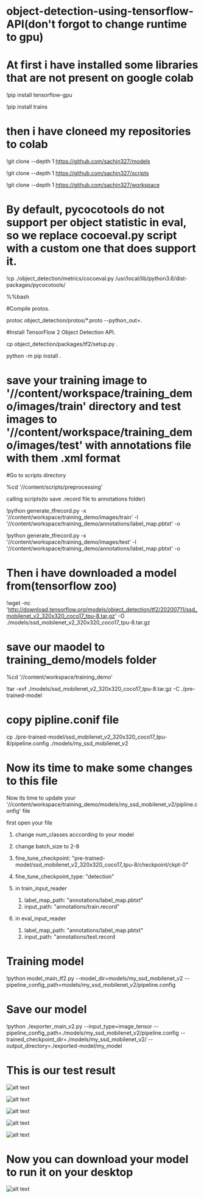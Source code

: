 # object-detection-using-tensorflow-API(don't forgot to change runtime to gpu)
  

# At first i have installed some libraries that are not present on google colab
  
!pip install tensorflow-gpu
  
!pip install trains
  
# then i have cloneed my repositories to colab
  
!git clone --depth 1 https://github.com/sachin327/models
  

!git clone --depth 1 https://github.com/sachin327/scripts
  
!git clone --depth 1 https://github.com/sachin327/workspace
  
# By default, pycocotools do not support per object statistic in eval, so we replace cocoeval.py script with a custom one that does support it.
  
!cp ./object_detection/metrics/cocoeval.py /usr/local/lib/python3.6/dist-packages/pycocotools/
  
%%bash
  
#Compile protos.
  
protoc object_detection/protos/*.proto --python_out=.
  
#Install TensorFlow 2 Object Detection API.
  
cp object_detection/packages/tf2/setup.py .
  
python -m pip install .
  
# save your training image to '//content/workspace/training_demo/images/train' directory and test images to '//content/workspace/training_demo/images/test' with annotations file with them .xml format
  
#Go to scripts directory
  
%cd '//content/scripts/preprocessing'
  
calling scripts(to save .record file to annotations folder)
  
!python generate_tfrecord.py -x '//content/workspace/training_demo/images/train' -l '//content/workspace/training_demo/annotations/label_map.pbtxt' -o 
  
!python generate_tfrecord.py -x '//content/workspace/training_demo/images/test' -l '//content/workspace/training_demo/annotations/label_map.pbtxt' -o 
  
# Then i have downloaded a model from(tensorflow zoo)
  
!wget -nc 'http://download.tensorflow.org/models/object_detection/tf2/20200711/ssd_mobilenet_v2_320x320_coco17_tpu-8.tar.gz' -O ./models/ssd_mobilenet_v2_320x320_coco17_tpu-8.tar.gz
  
# save our maodel to training_demo/models folder
  
%cd '//content/workspace/training_demo'
  
!tar -xvf  ./models/ssd_mobilenet_v2_320x320_coco17_tpu-8.tar.gz -C ./pre-trained-model
  
# copy pipline.conif file
  
cp ./pre-trained-model/ssd_mobilenet_v2_320x320_coco17_tpu-8/pipeline.config ./models/my_ssd_mobilenet_v2
  
# Now its time to make some changes to this file
  
Now its time to update your '//content/workspace/training_demo/models/my_ssd_mobilenet_v2/pipline.config' file
  

first open your file 
  
1. change num_classes acccording to your model
  
2. change batch_size to 2-8
  
3. fine_tune_checkpoint: "pre-trained-model/ssd_mobilenet_v2_320x320_coco17_tpu-8/checkpoint/ckpt-0"
  
4. fine_tune_checkpoint_type: "detection"
  
5. in train_input_reader
    1. label_map_path: "annotations/label_map.pbtxt"
    2. input_path: "annotations/train.record"
  
6. in eval_input_reader
    1. label_map_path: "annotations/label_map.pbtxt"
    2. input_path: "annotations/test.record
  
# Training model
  
!python model_main_tf2.py --model_dir=models/my_ssd_mobilenet_v2 --pipeline_config_path=models/my_ssd_mobilenet_v2/pipeline.config
  
# Save our model
  
!python ./exporter_main_v2.py --input_type=image_tensor --pipeline_config_path=./models/my_ssd_mobilenet_v2/pipeline.config --trained_checkpoint_dir=./models/my_ssd_mobilenet_v2/ --output_directory=./exported-model/my_model
  
# This is our test result
  
![alt text](https://github.com/sachin327/object-detection-using-tensorflow-API/blob/main/images/test_1.png)
  
![alt text](https://github.com/sachin327/object-detection-using-tensorflow-API/blob/main/images/test_2.png)
  
![alt text](https://github.com/sachin327/object-detection-using-tensorflow-API/blob/main/images/test_3.png)
  
![alt text](https://github.com/sachin327/object-detection-using-tensorflow-API/blob/main/images/test_4.png)
  
![alt text](https://github.com/sachin327/object-detection-using-tensorflow-API/blob/main/images/test_5.png)
  

# Now you can download your model to run it on your desktop
  
![alt text](https://github.com/sachin327/object-detection-using-tensorflow-API/blob/main/images/download.png)
